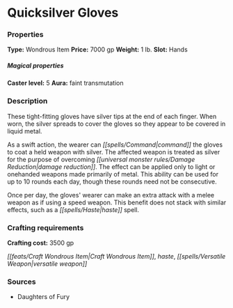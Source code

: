 ﻿---
Title: "Quicksilver Gloves"
Type: "Wondrous Item"
Price: "7000 gp"
Weight: "1 lb."
Slot: "Hands"
Caster level: "5"
Aura: "faint transmutation"
Description: |
  "These tight-fitting gloves have silver tips at the end of each finger. When worn, the silver spreads to cover the gloves so they appear to be covered in liquid metal.
  As a swift action, the wearer can command the gloves to coat a held weapon with silver. The affected weapon is treated as silver for the purpose of overcoming damage reduction. The effect can be applied only to light or onehanded weapons made primarily of metal. This ability can be used for up to 10 rounds each day, though these rounds need not be consecutive.
  Once per day, the gloves' wearer can make an extra attack with a melee weapon as if using a _speed_ weapon. This benefit does not stack with similar effects, such as a _haste_ spell."
Crafting cost: "3500 gp"
Sources: "['Daughters of Fury']"
---

# Quicksilver Gloves

### Properties

**Type:** Wondrous Item **Price:** 7000 gp **Weight:** 1 lb. **Slot:** Hands

##### Magical properties

**Caster level:** 5 **Aura:** faint transmutation

### Description

These tight-fitting gloves have silver tips at the end of each finger. When worn, the silver spreads to cover the gloves so they appear to be covered in liquid metal.

As a swift action, the wearer can _[[spells/Command|command]]_ the gloves to coat a held weapon with silver. The affected weapon is treated as silver for the purpose of overcoming _[[universal monster rules/Damage Reduction|damage reduction]]_. The effect can be applied only to light or onehanded weapons made primarily of metal. This ability can be used for up to 10 rounds each day, though these rounds need not be consecutive.

Once per day, the gloves' wearer can make an extra attack with a melee weapon as if using a speed weapon. This benefit does not stack with similar effects, such as a _[[spells/Haste|haste]]_ spell.

### Crafting requirements

**Crafting cost:** 3500 gp

_[[feats/Craft Wondrous Item|Craft Wondrous Item]]_, _haste_, _[[spells/Versatile Weapon|versatile weapon]]_

### Sources

* Daughters of Fury